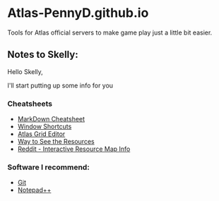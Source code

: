 # Atlas-PennyD.github.io
Tools for Atlas official servers to make game play just a little bit easier.

## Notes to Skelly:
Hello Skelly,

I'll start putting up some info for you

### Cheatsheets
 * [MarkDown Cheatsheet](https://guides.github.com/pdfs/markdown-cheatsheet-online.pdf)
 * [Window Shortcuts](https://support.microsoft.com/en-us/help/12445/windows-keyboard-shortcuts)
 * [Atlas Grid Editor](https://wiki.nitrado.net/en/Server_Grid_Editor#5._Exporting_the_.Json_and_Map_Images)
 * [Way to See the Resources](https://www.playatlas.com/index.php?/forums/topic/14487-is-there-a-way-to-see-the-resouces-on-each-type-of-island/)
 * [Reddit - Interactive Resource Map Info](https://www.reddit.com/r/playatlas/comments/abfj43/interactive_resource_map_for_atlas_wip/eczxpvc/)
 
### Software I recommend:
  * [Git](https://git-scm.com/downloads)  
  * [Notepad++](https://notepad-plus-plus.org/)

